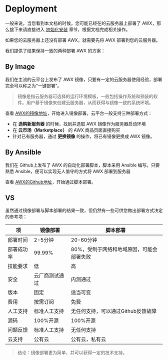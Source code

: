 # Deployment

一般来说，当您看到本文档的时候，您可能已经在的云服务器上部署了 AWX，那么接下来请直接进入 [初始化安装](/zh/stack-installation.md) 章节，根据文档完成相关操作。

如果您的云服务器上还没有部署 AWX，就需要先将 AWX 部署到您的云服务器。

我们提供了结果保持一致的两种部署 AWX 的方案：

## By Image

我们在主流的云平台上发布了 AWX 镜像，只要有一定的云服务器使用经验，部署完全可以称之为“一键部署”。

> 镜像是指云服务器可选择的运行环境模板，一般包括操作系统和预装的软件。用户基于镜像来创建云服务器，从而获得与镜像一致的系统环境。

查看 [AWX的镜像地址](http://apps.websoft9.com/awx)，开始进入镜像部署。云平台一般支持三种部署方式：

* 在 **选购新服务器** 的时候，找到并选取 AWX 镜像作为服务器启动环境
* 在 **云市场（Marketplace）**  的 AWX 商品页面直接购买
* 针对已有服务器，通过 **更换镜像** 的操作，将已有镜像更换成 AWX 镜像。

## By Ansilble

我们在 Github上发布了 AWX 的自动化部署脚本，脚本采用 Ansible 编写。只要熟悉 Ansible，便可以实现无人值守的方式将 AWX 部署到服务器

查看 [AWX的Github地址](https://github.com/Websoft9/ansible-awx)，开始通过脚本部署。

## VS

虽然通过镜像部署与脚本部署的结果一致，但仍然有一些可供您做出部署方式决定的参考项：

|  项   |  镜像部署   |  脚本部署   |
| --- | --- | --- |
|  部署时间   |  2-5分钟   |  20-60分钟   |
|  部署成功率   |  99.99%   |  80%，受制于网络和地域原因，可能会部署失败   |
|  技能要求   |  低   |  高   |
|  安全   |  云厂商测试通过   |  内测通过   |
|  版本   |  固定   |  适当可变   |
|  费用   |  按需订阅  |  免费   |
|  人工支持   |  标准人工支持  |  无任何支持，可以通过Github反馈故障   |
|  源码   |  100%开源  |  100%开源   |
|  问题反馈   |  标准人工支持  |  无任何支持   |
|  云支持   |  公有云  |  公有云，私有云   |

> 结论：镜像部署更为简单，并可以获得一定的技术支持。
